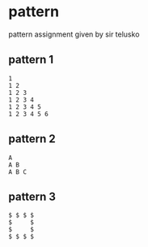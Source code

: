 # pattern
pattern assignment given by sir telusko

## pattern 1

    1
    1 2
    1 2 3
    1 2 3 4
    1 2 3 4 5
    1 2 3 4 5 6

## pattern 2

    A
    A B
    A B C

## pattern 3

    $ $ $ $
    $     $
    $     $  
    $ $ $ $ 
